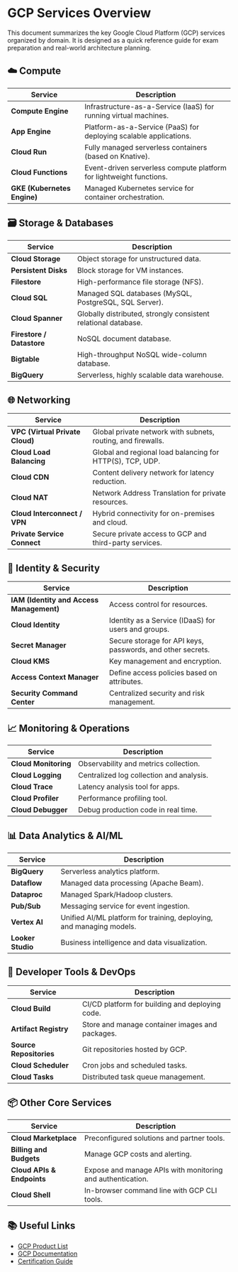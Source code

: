 # GCP Services Overview

This document summarizes the key Google Cloud Platform (GCP) services organized by domain. It is designed as a quick reference guide for exam preparation and real-world architecture planning.

## ☁️ Compute

| Service                 | Description |
|-------------------------|-------------|
| **Compute Engine**      | Infrastructure-as-a-Service (IaaS) for running virtual machines. |
| **App Engine**          | Platform-as-a-Service (PaaS) for deploying scalable applications. |
| **Cloud Run**           | Fully managed serverless containers (based on Knative). |
| **Cloud Functions**     | Event-driven serverless compute platform for lightweight functions. |
| **GKE (Kubernetes Engine)** | Managed Kubernetes service for container orchestration. |

## 🗃️ Storage & Databases

| Service                 | Description |
|-------------------------|-------------|
| **Cloud Storage**       | Object storage for unstructured data. |
| **Persistent Disks**    | Block storage for VM instances. |
| **Filestore**           | High-performance file storage (NFS). |
| **Cloud SQL**           | Managed SQL databases (MySQL, PostgreSQL, SQL Server). |
| **Cloud Spanner**       | Globally distributed, strongly consistent relational database. |
| **Firestore / Datastore** | NoSQL document database. |
| **Bigtable**            | High-throughput NoSQL wide-column database. |
| **BigQuery**            | Serverless, highly scalable data warehouse. |

## 🌐 Networking

| Service                 | Description |
|-------------------------|-------------|
| **VPC (Virtual Private Cloud)** | Global private network with subnets, routing, and firewalls. |
| **Cloud Load Balancing**| Global and regional load balancing for HTTP(S), TCP, UDP. |
| **Cloud CDN**           | Content delivery network for latency reduction. |
| **Cloud NAT**           | Network Address Translation for private resources. |
| **Cloud Interconnect / VPN** | Hybrid connectivity for on-premises and cloud. |
| **Private Service Connect** | Secure private access to GCP and third-party services. |

## 🔐 Identity & Security

| Service                 | Description |
|-------------------------|-------------|
| **IAM (Identity and Access Management)** | Access control for resources. |
| **Cloud Identity**      | Identity as a Service (IDaaS) for users and groups. |
| **Secret Manager**      | Secure storage for API keys, passwords, and other secrets. |
| **Cloud KMS**           | Key management and encryption. |
| **Access Context Manager** | Define access policies based on attributes. |
| **Security Command Center** | Centralized security and risk management. |

## 📈 Monitoring & Operations

| Service                 | Description |
|-------------------------|-------------|
| **Cloud Monitoring**    | Observability and metrics collection. |
| **Cloud Logging**       | Centralized log collection and analysis. |
| **Cloud Trace**         | Latency analysis tool for apps. |
| **Cloud Profiler**      | Performance profiling tool. |
| **Cloud Debugger**      | Debug production code in real time. |

## 📊 Data Analytics & AI/ML

| Service                 | Description |
|-------------------------|-------------|
| **BigQuery**            | Serverless analytics platform. |
| **Dataflow**            | Managed data processing (Apache Beam). |
| **Dataproc**            | Managed Spark/Hadoop clusters. |
| **Pub/Sub**             | Messaging service for event ingestion. |
| **Vertex AI**           | Unified AI/ML platform for training, deploying, and managing models. |
| **Looker Studio**       | Business intelligence and data visualization. |

## 🧪 Developer Tools & DevOps

| Service                 | Description |
|-------------------------|-------------|
| **Cloud Build**         | CI/CD platform for building and deploying code. |
| **Artifact Registry**   | Store and manage container images and packages. |
| **Source Repositories** | Git repositories hosted by GCP. |
| **Cloud Scheduler**     | Cron jobs and scheduled tasks. |
| **Cloud Tasks**         | Distributed task queue management. |

## 📦 Other Core Services

| Service                 | Description |
|-------------------------|-------------|
| **Cloud Marketplace**   | Preconfigured solutions and partner tools. |
| **Billing and Budgets** | Manage GCP costs and alerting. |
| **Cloud APIs & Endpoints** | Expose and manage APIs with monitoring and authentication. |
| **Cloud Shell**         | In-browser command line with GCP CLI tools. |

## 📚 Useful Links

- [GCP Product List](https://cloud.google.com/products)
- [GCP Documentation](https://cloud.google.com/docs)
- [Certification Guide](https://cloud.google.com/certification/cloud-architect)
